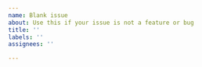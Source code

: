 ```yaml
---
name: Blank issue
about: Use this if your issue is not a feature or bug
title: ''
labels: ''
assignees: ''

---
```



